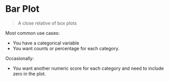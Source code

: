 # Bar Plot

> A close relative of box plots
> 

Most common use cases:

- You have a categorical variable
- You want counts or percentage for each category.

Occasionally:

- You want another numeric score for each category and need to include zero in the plot.